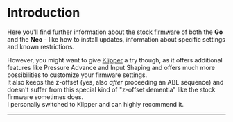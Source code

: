 <link rel=”manifest” href=”docs/manifest.webmanifest”>

# Introduction
Here you'll find further information about the [stock firmware](fw_marlin.md) of both the **Go** and the **Neo** - like how to install updates, information about specific settings and known restrictions.  
  
However, you might want to give [Klipper](fw_klipper.md) a try though, as it offers additional features like Pressure Advance and Input Shaping and offers much more possibilities to customize your firmware settings.  
It also keeps the z-offset (yes, also *after* proceeding an ABL sequence) and doesn't suffer from this special kind of "z-offset dementia" like the stock firmware sometimes does.    
I personally switched to Klipper and can highly recommend it.  


---

<script type='text/javascript' src='https://storage.ko-fi.com/cdn/widget/Widget_2.js'></script><script type='text/javascript'>kofiwidget2.init('Support my work', '#e08d28', 'U6U5NPB51');kofiwidget2.draw();</script> 
